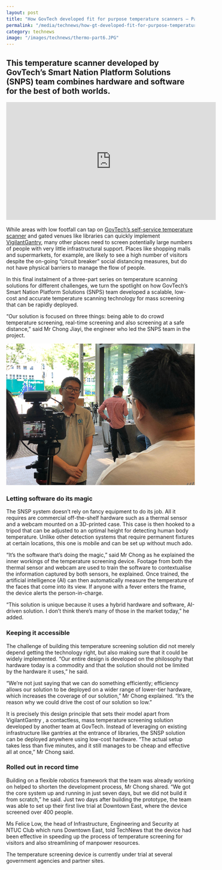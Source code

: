 ```yaml
---
layout: post
title: "How GovTech developed fit for purpose temperature scanners – Part 3"
permalink: "/media/technews/how-gt-developed-fit-for-purpose-temperature-scanners-part-3"
category: technews
image: "/images/technews/thermo-part6.JPG"
---
```


This temperature scanner developed by GovTech’s Smart Nation Platform Solutions (SNPS) team combines hardware and software for the best of both worlds.
---

<div class="bp-youtube">
  <iframe width="560" height="315" src="https://www.youtube.com/embed/q7LykdDqdFY" frameborder="0" allow="autoplay; encrypted-media" allowfullscreen></iframe>
</div>

While areas with low footfall can tap on [GovTech’s self-service temperature scanner](www.tech.gov.sg/media/technews/how-gt-developed-fit-for-purpose-temperature-scanners-part-1) and gated venues like libraries can quickly implement [VigilantGantry](www.tech.gov.sg/media/technews/how-gt-developed-fit-for-purpose-temperature-scanners-part-2), many other places need to screen potentially large numbers of people with very little infrastructural support. Places like shopping malls and supermarkets, for example, are likely to see a high number of visitors despite the on-going “circuit breaker” social distancing measures, but do not have physical barriers to manage the flow of people.

In this final instalment of a three-part series on temperature scanning solutions for different challenges, we turn the spotlight on how GovTech’s Smart Nation Platform Solutions (SNPS) team developed a scalable, low-cost and accurate temperature scanning technology for mass screening that can be rapidly deployed.

“Our solution is focused on three things: being able to do crowd temperature screening, real-time screening and also screening at a safe distance,” said Mr Chong Jiayi, the engineer who led the SNPS team in the project. 

![snsp](/images/technews/thermo-part7.JPG)

### **Letting software do its magic**

The SNSP system doesn’t rely on fancy equipment to do its job. All it requires are commercial off-the-shelf hardware such as a thermal sensor and a webcam mounted on a 3D-printed case. This case is then hooked to a tripod that can be adjusted to an optimal height for detecting human body temperature. Unlike other detection systems that require permanent fixtures at certain locations, this one is mobile and can be set up without much ado.

“It’s the software that’s doing the magic,” said Mr Chong as he explained the inner workings of the temperature screening device. Footage from both the thermal sensor and webcam are used to train the software to contextualise the information captured by both sensors, he explained. Once trained, the artificial intelligence (AI) can then automatically measure the temperature of the faces that come into its view. If anyone with a fever enters the frame, the device alerts the person-in-charge.

“This solution is unique because it uses a hybrid hardware and software, AI-driven solution. I don’t think there’s many of those in the market today,” he added.

### **Keeping it accessible**

The challenge of building this temperature screening solution did not merely depend getting the technology right, but also making sure that it could be widely implemented. “Our entire design is developed on the philosophy that hardware today is a commodity and that the solution should not be limited by the hardware it uses,” he said.

“We’re not just saying that we can do something efficiently; efficiency allows our solution to be deployed on a wider range of lower-tier hardware, which increases the coverage of our solution,” Mr Chong explained. “It’s the reason why we could drive the cost of our solution so low.”

It is precisely this design principle that sets their model apart from VigilantGantry , a contactless, mass temperature screening solution developed by another team at GovTech. Instead of leveraging on existing infrastructure like gantries at the entrance of libraries, the SNSP solution can be deployed anywhere using low-cost hardware. “The actual setup takes less than five minutes, and it still manages to be cheap and effective all at once,” Mr Chong said.

### **Rolled out in record time**

Building on a flexible robotics framework that the team was already working on helped to shorten the development process, Mr Chong shared. “We got the core system up and running in just seven days, but we did not build it from scratch,” he said. Just two days after building the prototype, the team was able to set up their first live trial at Downtown East, where the device screened over 400 people.

Ms Felice Low, the head of Infrastructure, Engineering and Security at NTUC Club which runs Downtown East, told TechNews that the device had been effective in speeding up the process of temperature screening for visitors and also streamlining of manpower resources. 

The temperature screening device is currently under trial at several government agencies and partner sites.
